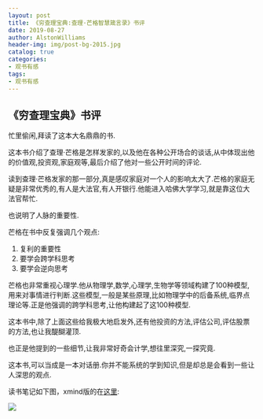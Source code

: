 ```yaml
---
layout: post
title: 《穷查理宝典:查理·芒格智慧箴言录》书评
date: 2019-08-27
author: AlstonWilliams
header-img: img/post-bg-2015.jpg
catalog: true
categories:
- 观书有感
tags:
- 观书有感
---
```


## 《穷查理宝典》书评

忙里偷闲,拜读了这本大名鼎鼎的书.

这本书介绍了查理·芒格是怎样发家的,以及他在各种公开场合的谈话,从中体现出他的价值观,投资观,家庭观等,最后介绍了他对一些公开时间的评论.

读到查理·芒格发家的那一部分,真是感叹家庭对一个人的影响太大了.芒格的家庭无疑是非常优秀的,有人是大法官,有人开银行.他能进入哈佛大学学习,就是靠这位大法官帮忙.

也说明了人脉的重要性.

芒格在书中反复强调几个观点:
1. 复利的重要性
2. 要学会跨学科思考
3. 要学会逆向思考

芒格也非常重视心理学.他从物理学,数学,心理学,生物学等领域构建了100种模型,用来对事情进行判断.这些模型,一般是某些原理,比如物理学中的后备系统,临界点理论等.正是他强调的跨学科思考,让他构建起了这100种模型.

这本书中,除了上面这些给我极大地启发外,还有他投资的方法,评估公司,评估股票的方法,也让我醍醐灌顶.

也正是他提到的一些细节,让我非常好奇会计学,想往里深究,一探究竟.

这本书,可以当成是一本对话册.你并不能系统的学到知识,但是却总是会看到一些让人深思的观点.

读书笔记如下图，xmind版的在[这里](https://github.com/AlstonWilliams/note/tree/master/理财/穷查理宝典):

![](https://alstonwilliams.github.io/img/穷查理宝典.png)
